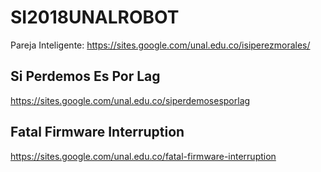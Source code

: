# SI2018UNALROBOT

Pareja Inteligente: https://sites.google.com/unal.edu.co/isiperezmorales/


## Si Perdemos Es Por Lag
https://sites.google.com/unal.edu.co/siperdemosesporlag


## Fatal Firmware Interruption
https://sites.google.com/unal.edu.co/fatal-firmware-interruption
